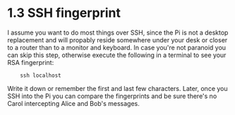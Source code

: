 1.3 SSH fingerprint
===

I assume you want to do most things over SSH, since the Pi is not a desktop replacement and will propably reside somewhere under your desk or closer to a router than to a monitor and keyboard. In case you're not paranoid you can skip this step, otherwise execute the following in a terminal to see your RSA fingerprint:

		ssh localhost

Write it down or remember the first and last few characters. Later, once you SSH into the Pi you can compare the fingerprints and be sure there's no Carol intercepting Alice and Bob's messages.

